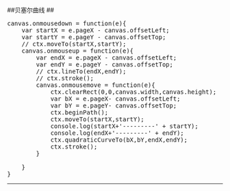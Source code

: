 ##贝塞尔曲线 ##
<pre>
canvas.onmousedown = function(e){
    var startX = e.pageX - canvas.offsetLeft;
    var startY = e.pageY - canvas.offsetTop;
    // ctx.moveTo(startX,startY);
    canvas.onmouseup = function(e){
        var endX = e.pageX - canvas.offsetLeft;
        var endY = e.pageY - canvas.offsetTop;
        // ctx.lineTo(endX,endY);
        // ctx.stroke();
        canvas.onmousemove = function(e){
            ctx.clearRect(0,0,canvas.width,canvas.height);
            var bX = e.pageX- canvas.offsetLeft;
            var bY = e.pageY- canvas.offsetTop;
            ctx.beginPath();
            ctx.moveTo(startX,startY);
            console.log(startX+'---------' + startY);
            console.log(endX+'---------' + endY);
            ctx.quadraticCurveTo(bX,bY,endX,endY);
            ctx.stroke();
        }

    }
}
</pre>
***
